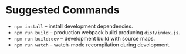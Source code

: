 # Suggested Commands
- `npm install` – install development dependencies.
- `npm run build` – production webpack build producing `dist/index.js`.
- `npm run build:dev` – development build with source maps.
- `npm run watch` – watch-mode recompilation during development.